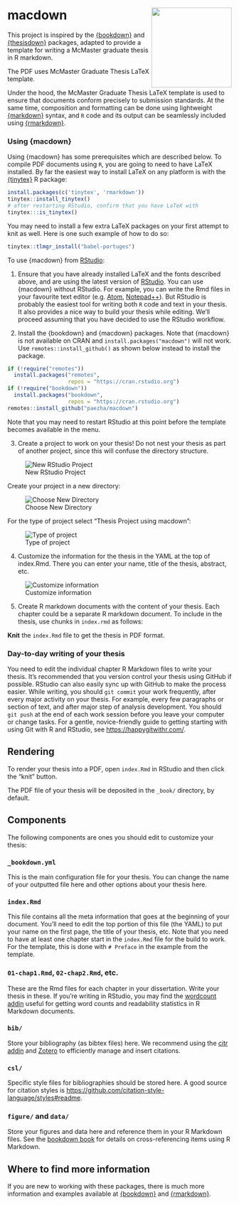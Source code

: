 
<!-- README.md is generated from README.Rmd. Please edit that file -->

# macdown <img src="man/figures/macdown.png" align="right" width=180 />

This project is inspired by the [{bookdown}](https://bookdown.org/) and
[{thesisdown}](http://thesisdown.rbind.io/) packages, adapted to provide
a template for writing a McMaster graduate thesis in R markdown.

The PDF uses McMaster Graduate Thesis LaTeX template.

<!--
The current output for the four versions is here:
- [PDF](https://github.com/ismayc/thesisdown_book/blob/gh-pages/thesis.pdf) (Generating LaTeX file is available [here](https://github.com/ismayc/thesisdown_book/blob/gh-pages/thesis.tex) with other files in the [book directory](https://github.com/ismayc/thesisdown_book/tree/gh-pages).)
- [Word](https://github.com/ismayc/thesisdown_book/blob/gh-pages/thesis.docx)
- [ePub](https://github.com/ismayc/thesisdown_book/blob/gh-pages/thesis.epub)
- [gitbook](https://ismayc.github.io/thesisdown_book)
-->

Under the hood, the McMaster Graduate Thesis LaTeX template is used to
ensure that documents conform precisely to submission standards. At the
same time, composition and formatting can be done using lightweight
[{markdown}](https://rmarkdown.rstudio.com/authoring_basics.html)
syntax, and `R` code and its output can be seamlessly included using
[{rmarkdown}](https://rmarkdown.rstudio.com).

### Using {macdown}

Using {macdown} has some prerequisites which are described below. To
compile PDF documents using `R`, you are going to need to have LaTeX
installed. By far the easiest way to install LaTeX on any platform is
with the [{tinytex}](https://yihui.name/tinytex/) R package:

``` r
install.packages(c('tinytex', 'rmarkdown'))
tinytex::install_tinytex()
# after restarting RStudio, confirm that you have LaTeX with 
tinytex:::is_tinytex() 
```

You may need to install a few extra LaTeX packages on your first attempt
to knit as well. Here is one such example of how to do so:

``` r
tinytex::tlmgr_install("babel-portuges")
```

To use {macdown} from
[RStudio](https://www.rstudio.com/products/rstudio/download/):

1)  Ensure that you have already installed LaTeX and the fonts described
    above, and are using the latest version of
    [RStudio](https://www.rstudio.com/products/rstudio/download/). You
    can use {macdown} without RStudio. For example, you can write the
    Rmd files in your favourite text editor
    (e.g. [Atom](https://atom.io/),
    [Notepad++](https://notepad-plus-plus.org/)). But RStudio is
    probably the easiest tool for writing both `R` code and text in your
    thesis. It also provides a nice way to build your thesis while
    editing. We’ll proceed assuming that you have decided to use the
    RStudio workflow.

2)  Install the {bookdown} and {macdown} packages. Note that {macdown}
    is not available on CRAN and `install.packages("macdown")` will not
    work. Use `remotes::install_github()` as shown below instead to
    install the package.

``` r
if (!require("remotes")) 
  install.packages("remotes", 
                   repos = "https://cran.rstudio.org")
if (!require("bookdown")) 
  install.packages("bookdown", 
                   repos = "https://cran.rstudio.org")
remotes::install_github("paezha/macdown")
```

Note that you may need to restart RStudio at this point before the
template becomes available in the menu.

3)  Create a project to work on your thesis! Do not nest your thesis as
    part of another project, since this will confuse the directory
    structure.

<figure>
<img src="man/figures/create-new-project.png"
alt="New RStudio Project" />
<figcaption aria-hidden="true">New RStudio Project</figcaption>
</figure>

Create your project in a new directory:

<figure>
<img src="man/figures/choose-new-directory.png"
alt="Choose New Directory" />
<figcaption aria-hidden="true">Choose New Directory</figcaption>
</figure>

For the type of project select “Thesis Project using macdown”:

<figure>
<img src="man/figures/choose-thesis-project.png"
alt="Type of project" />
<figcaption aria-hidden="true">Type of project</figcaption>
</figure>

4)  Customize the information for the thesis in the YAML at the top of
    index.Rmd. There you can enter your name, title of the thesis,
    abstract, etc.

<figure>
<img src="man/figures/customize-yaml.png" alt="Customize information" />
<figcaption aria-hidden="true">Customize information</figcaption>
</figure>

5)  Create R markdown documents with the content of your thesis. Each
    chapter could be a separate R markdown document. To include in the
    thesis, use chunks in `index.rmd` as follows:

<!-- -->

**Knit** the `index.Rmd` file to get the thesis in PDF format.

### Day-to-day writing of your thesis

You need to edit the individual chapter R Markdown files to write your
thesis. It’s recommended that you version control your thesis using
GitHub if possible. RStudio can also easily sync up with GitHub to make
the process easier. While writing, you should `git commit` your work
frequently, after every major activity on your thesis. For example,
every few paragraphs or section of text, and after major step of
analysis development. You should `git push` at the end of each work
session before you leave your computer or change tasks. For a gentle,
novice-friendly guide to getting starting with using Git with R and
RStudio, see <https://happygitwithr.com/>.

## Rendering

To render your thesis into a PDF, open `index.Rmd` in RStudio and then
click the “knit” button.

The PDF file of your thesis will be deposited in the `_book/` directory,
by default.

## Components

The following components are ones you should edit to customize your
thesis:

### `_bookdown.yml`

This is the main configuration file for your thesis. You can change the
name of your outputted file here and other options about your thesis
here.

### `index.Rmd`

This file contains all the meta information that goes at the beginning
of your document. You’ll need to edit the top portion of this file (the
YAML) to put your name on the first page, the title of your thesis, etc.
Note that you need to have at least one chapter start in the `index.Rmd`
file for the build to work. For the template, this is done with
`# Preface` in the example from the template.

### `01-chap1.Rmd`, `02-chap2.Rmd`, etc.

These are the Rmd files for each chapter in your dissertation. Write
your thesis in these. If you’re writing in RStudio, you may find the
[wordcount addin](https://github.com/benmarwick/wordcountaddin) useful
for getting word counts and readability statistics in R Markdown
documents.

### `bib/`

Store your bibliography (as bibtex files) here. We recommend using the
[citr addin](https://github.com/crsh/citr) and
[Zotero](https://www.zotero.org/) to efficiently manage and insert
citations.

### `csl/`

Specific style files for bibliographies should be stored here. A good
source for citation styles is
<https://github.com/citation-style-language/styles#readme>.

### `figure/` and `data/`

Store your figures and data here and reference them in your R Markdown
files. See the [bookdown book](https://bookdown.org/yihui/bookdown/) for
details on cross-referencing items using R Markdown.

## Where to find more information

If you are new to working with these packages, there is much more
information and examples available at
[{bookdown}](https://bookdown.org/) and
[{rmarkdown}](https://rmarkdown.rstudio.com/).

